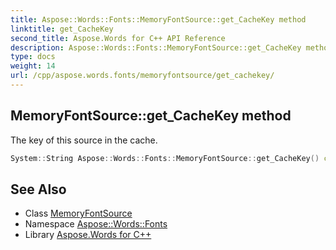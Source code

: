 ```yaml
---
title: Aspose::Words::Fonts::MemoryFontSource::get_CacheKey method
linktitle: get_CacheKey
second_title: Aspose.Words for C++ API Reference
description: Aspose::Words::Fonts::MemoryFontSource::get_CacheKey method. The key of this source in the cache in C++.
type: docs
weight: 14
url: /cpp/aspose.words.fonts/memoryfontsource/get_cachekey/
---
```

## MemoryFontSource::get_CacheKey method


The key of this source in the cache.

```cpp
System::String Aspose::Words::Fonts::MemoryFontSource::get_CacheKey() const
```

## See Also

* Class [MemoryFontSource](../)
* Namespace [Aspose::Words::Fonts](../../)
* Library [Aspose.Words for C++](../../../)

